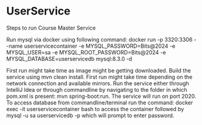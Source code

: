 # UserService
Steps to run Course Master Service

Run mysql via docker using following command: 
docker run -p 3320:3306 --name userservicecontainer -e MYSQL_PASSWORD=Bits@2024 -e MYSQL_USER=sa -e MYSQL_ROOT_PASSWORD=Bits@2024 -e MYSQL_DATABASE=userservicedb  mysql:8.3.0 -d 

First run might take time as image might be getting downloaded.
Build the service using mvn clean install. First run might take time depending on the network connection and available mirrors.
Run the service either through IntelliJ Idea or through commandline by navigating to the folder in which pom.xml is present: mvn spring-boot:run. The service will run on port 2020.
To access database from commandline/terminal run the command: 
docker exec -it userservicecontainer bash 
to access the container followed by 
mysql -u sa userservicedb -p 
which will prompt to enter password.
